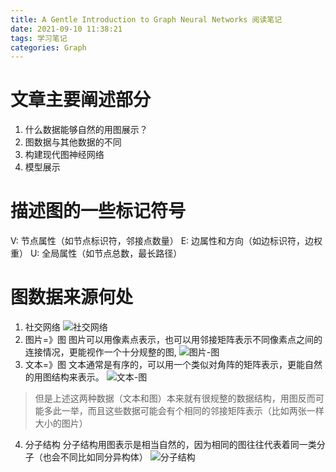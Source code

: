 ```yaml
---
title: A Gentle Introduction to Graph Neural Networks 阅读笔记
date: 2021-09-10 11:38:21
tags: 学习笔记
categories: Graph
---
```

# 文章主要阐述部分
1. 什么数据能够自然的用图展示？
2. 图数据与其他数据的不同
3. 构建现代图神经网络
4. 模型展示

# 描述图的一些标记符号
V: 节点属性（如节点标识符，邻接点数量）
E: 边属性和方向（如边标识符，边权重）
U: 全局属性（如节点总数，最长路径）

# 图数据来源何处
1. 社交网络
![社交网络](./社交网络.png)
2. 图片=》图
图片可以用像素点表示，也可以用邻接矩阵表示不同像素点之间的连接情况，更能视作一个十分规整的图,
![图片-图](./图片-图.png)
3. 文本=》图
文本通常是有序的，可以用一个类似对角阵的矩阵表示，更能自然的用图结构来表示。
![文本-图](./文本-图.png)
> 但是上述这两种数据（文本和图）本来就有很规整的数据结构，用图反而可能多此一举，而且这些数据可能会有个相同的邻接矩阵表示（比如两张一样大小的图片）
4. 分子结构
分子结构用图表示是相当自然的，因为相同的图往往代表着同一类分子（也会不同比如同分异构体）
![分子结构](./分子结构.png)
